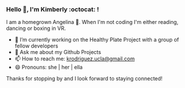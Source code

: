 ### Hello 👋, I'm Kimberly :octocat: ! 

I am a homegrown Angelina :seedling:. When I'm not coding I'm either reading, dancing or boxing in VR. 

- 🔭 I’m currently working on the Healthy Plate Project with a group of fellow developers
- 💬 Ask me about my Github Projects
- 📫 How to reach me: krodriguez.ucla@gmail.com
- 😄 Pronouns: she | her | ella

Thanks for stopping by and I look forward to staying connected! 



<!--
**Kimberly-Rodriguez/Kimberly-Rodriguez** is a ✨ _special_ ✨ repository because its `README.md` (this file) appears on your GitHub profile.

Here are some ideas to get you started:

- 🔭 I’m currently working on Healthy Plate w/ a group of developers
- 🌱 I’m currently learning typescript 
- 👯 I’m looking to collaborate on projects that relate to data sharing 
- 💬 Ask me about my Github Projects
- 📫 How to reach me: kimrdgz.ucla@gmail.com
- 😄 Pronouns: she | her | ella
- ⚡ Fun fact: I have volcano boarded an active volcano
-->
